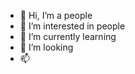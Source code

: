 - 👋 Hi, I’m a people
- 👀 I’m interested in people
- 🌱 I’m currently learning
- 💞️ I’m looking 
- 📫  
<!---
OttoGebelein/OttoGebelein is a ✨ special ✨ repository because its `README.md` (this file) appears on your GitHub profile.
You can click the Preview link to take a look at your changes.
--->

